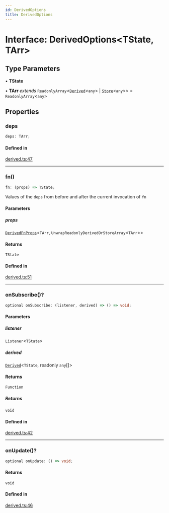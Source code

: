 ```yaml
---
id: DerivedOptions
title: DerivedOptions
---
```


# Interface: DerivedOptions\<TState, TArr\>

## Type Parameters

• **TState**

• **TArr** *extends* `ReadonlyArray`\<[`Derived`](../classes/derived.md)\<`any`\> \| [`Store`](../classes/store.md)\<`any`\>\> = `ReadonlyArray`\<`any`\>

## Properties

### deps

```ts
deps: TArr;
```

#### Defined in

[derived.ts:47](https://github.com/TanStack/store/blob/main/packages/store/src/derived.ts#L47)

***

### fn()

```ts
fn: (props) => TState;
```

Values of the `deps` from before and after the current invocation of `fn`

#### Parameters

##### props

[`DerivedFnProps`](derivedfnprops.md)\<`TArr`, `UnwrapReadonlyDerivedOrStoreArray`\<`TArr`\>\>

#### Returns

`TState`

#### Defined in

[derived.ts:51](https://github.com/TanStack/store/blob/main/packages/store/src/derived.ts#L51)

***

### onSubscribe()?

```ts
optional onSubscribe: (listener, derived) => () => void;
```

#### Parameters

##### listener

`Listener`\<`TState`\>

##### derived

[`Derived`](../classes/derived.md)\<`TState`, readonly `any`[]\>

#### Returns

`Function`

##### Returns

`void`

#### Defined in

[derived.ts:42](https://github.com/TanStack/store/blob/main/packages/store/src/derived.ts#L42)

***

### onUpdate()?

```ts
optional onUpdate: () => void;
```

#### Returns

`void`

#### Defined in

[derived.ts:46](https://github.com/TanStack/store/blob/main/packages/store/src/derived.ts#L46)
